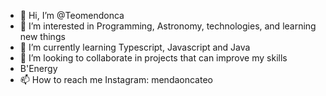 - 👋 Hi, I’m @Teomendonca
- 👀 I’m interested in Programming, Astronomy, technologies, and learning new things
- 🌱 I’m currently learning Typescript, Javascript and Java 
- 💞️ I’m looking to collaborate in projects that can improve my skills
- B'Energy
- 📫 How to reach me Instagram: mendaoncateo

<!---
Teomendonca/Teomendonca is a ✨ special ✨ repository because its `README.md` (this file) appears on your GitHub profile.
You can click the Preview link to take a look at your changes.
--->
